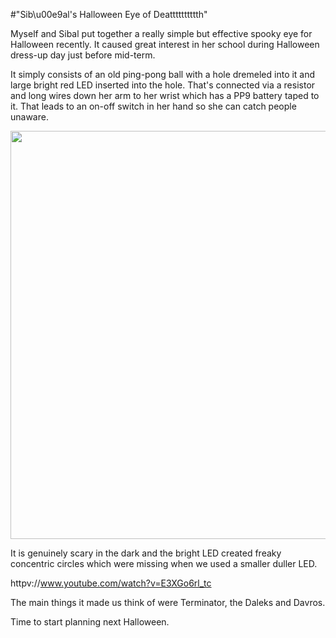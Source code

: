 #"Sib\u00e9al's Halloween Eye of Deatttttttttth"

Myself and Sibal put together a really simple but effective spooky eye for Halloween recently. It caused great interest in her school during Halloween dress-up day just before mid-term. 

It simply consists of an old ping-pong ball with a hole dremeled into it and large bright red LED inserted into the hole. That's connected via a resistor and long wires down her arm to her wrist which has a PP9 battery taped to it. That leads to an on-off switch in her hand so she can catch people unaware.

<a href="http://conoroneill.net/wp-content/uploads/2012/11/Workspace-1_006.png"><img src="http://conoroneill.net/wp-content/uploads/2012/11/Workspace-1_006.png" alt="" title="Workspace 1_006" width="876" height="653" class="alignnone size-full wp-image-896" /></a>

It is genuinely scary in the dark and the bright LED created freaky concentric circles which were missing when we used a smaller duller LED.

httpv://www.youtube.com/watch?v=E3XGo6rl_tc

The main things it made us think of were Terminator, the Daleks and Davros.

Time to start planning next Halloween.
